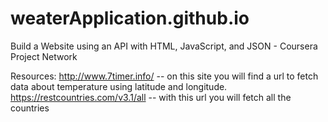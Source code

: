 # weaterApplication.github.io
Build a Website using an API with HTML, JavaScript, and JSON  - Coursera Project Network

Resources: 
http://www.7timer.info/ -- on this site you will find a url to fetch data about temperature using latitude and longitude.
https://restcountries.com/v3.1/all -- with this url you will fetch all the countries

<script src='https://storage.ko-fi.com/cdn/scripts/overlay-widget.js'></script>
<script>
  kofiWidgetOverlay.draw('nobody99', {
    'type': 'floating-chat',
    'floating-chat.donateButton.text': 'Support Me',
    'floating-chat.donateButton.background-color': '#794bc4',
    'floating-chat.donateButton.text-color': '#fff'
  });
</script>

